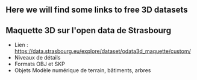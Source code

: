 ## Here we will find some links to free 3D datasets

## Maquette 3D sur l'open data de Strasbourg
  * Lien : https://data.strasbourg.eu/explore/dataset/odata3d_maquette/custom/
  * Niveaux de détails
  * Formats OBJ et SKP
  * Objets Modèle numérique de terrain, bâtiments, arbres
